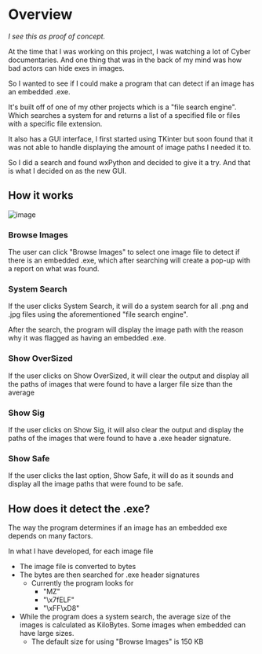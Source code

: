 # Overview
*I see this as proof of concept.*

At the time that I was working on this project, I was watching a lot of Cyber documentaries. And one thing that was in the back of my mind was how bad actors can hide exes in images.

So I wanted to see if I could make a program that can detect if an image has an embedded .exe.

It's built off of one of my other projects which is a "file search engine". Which searches a system for and returns a list of a specified file or files with a specific file extension.

It also has a GUI interface, I first started using TKinter but soon found that it was not able to handle displaying the amount of image paths I needed it to.

So I did a search and found wxPython and decided to give it a try. And that is what I decided on as the new GUI. 
## How it works

![image](https://github.com/JayMarzan36/About-Me/assets/162857361/910a5765-da1f-401a-a365-70a0536dcdef)

### Browse Images
The user can click "Browse Images" to select one image file to detect if there is an embedded .exe, which after searching will create a pop-up with a report on what was found.

### System Search
If the user clicks System Search, it will do a system search for all .png and .jpg files using the aforementioned "file search engine".

After the search, the program will display the image path with the reason why it was flagged as having an embedded .exe.

### Show OverSized
If the user clicks on Show OverSized, it will clear the output and display all the paths of images that were found to have a larger file size than the average

### Show Sig
If the user clicks on Show Sig, it will also clear the output and display the paths of the images that were found to have a .exe header signature.

### Show Safe
If the user clicks the last option, Show Safe, it will do as it sounds and display all the image paths that were found to be safe. 

## How does it detect the .exe?
The way the program determines if an image has an embedded exe depends on many factors.

In what I have developed, for each image file
*  The image file is converted to bytes
* The bytes are then searched for .exe header signatures
  * Currently the program looks for
     * "MZ"
     * "\\x7fELF"
     * "\\xFF\xD8"
* While the program does a system search, the average size of the images is calculated as KiloBytes. Some images when embedded can have large sizes.
   * The default size for using "Browse Images" is 150 KB


